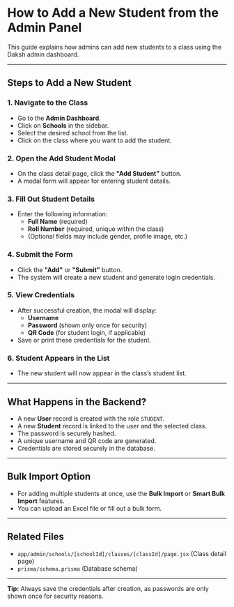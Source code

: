 # How to Add a New Student from the Admin Panel

This guide explains how admins can add new students to a class using the Daksh admin dashboard.

---

## Steps to Add a New Student

### 1. Navigate to the Class

- Go to the **Admin Dashboard**.
- Click on **Schools** in the sidebar.
- Select the desired school from the list.
- Click on the class where you want to add the student.

### 2. Open the Add Student Modal

- On the class detail page, click the **"Add Student"** button.
- A modal form will appear for entering student details.

### 3. Fill Out Student Details

- Enter the following information:
  - **Full Name** (required)
  - **Roll Number** (required, unique within the class)
  - (Optional fields may include gender, profile image, etc.)

### 4. Submit the Form

- Click the **"Add"** or **"Submit"** button.
- The system will create a new student and generate login credentials.

### 5. View Credentials

- After successful creation, the modal will display:
  - **Username**
  - **Password** (shown only once for security)
  - **QR Code** (for student login, if applicable)
- Save or print these credentials for the student.

### 6. Student Appears in the List

- The new student will now appear in the class’s student list.

---

## What Happens in the Backend?

- A new **User** record is created with the role `STUDENT`.
- A new **Student** record is linked to the user and the selected class.
- The password is securely hashed.
- A unique username and QR code are generated.
- Credentials are stored securely in the database.

---

## Bulk Import Option

- For adding multiple students at once, use the **Bulk Import** or **Smart Bulk Import** features.
- You can upload an Excel file or fill out a bulk form.

---

## Related Files

- `app/admin/schools/[schoolId]/classes/[classId]/page.jsx` (Class detail page)
- `prisma/schema.prisma` (Database schema)

---

**Tip:**
Always save the credentials after creation, as passwords are only shown once for security reasons.